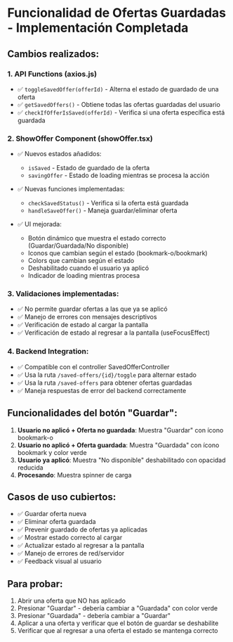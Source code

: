 # Funcionalidad de Ofertas Guardadas - Implementación Completada

## Cambios realizados:

### 1. API Functions (axios.js)
- ✅ `toggleSavedOffer(offerId)` - Alterna el estado de guardado de una oferta
- ✅ `getSavedOffers()` - Obtiene todas las ofertas guardadas del usuario
- ✅ `checkIfOfferIsSaved(offerId)` - Verifica si una oferta específica está guardada

### 2. ShowOffer Component (showOffer.tsx)
- ✅ Nuevos estados añadidos:
  - `isSaved` - Estado de guardado de la oferta
  - `savingOffer` - Estado de loading mientras se procesa la acción

- ✅ Nuevas funciones implementadas:
  - `checkSavedStatus()` - Verifica si la oferta está guardada
  - `handleSaveOffer()` - Maneja guardar/eliminar oferta

- ✅ UI mejorada:
  - Botón dinámico que muestra el estado correcto (Guardar/Guardada/No disponible)
  - Iconos que cambian según el estado (bookmark-o/bookmark)
  - Colors que cambian según el estado
  - Deshabilitado cuando el usuario ya aplicó
  - Indicador de loading mientras procesa

### 3. Validaciones implementadas:
- ✅ No permite guardar ofertas a las que ya se aplicó
- ✅ Manejo de errores con mensajes descriptivos
- ✅ Verificación de estado al cargar la pantalla
- ✅ Verificación de estado al regresar a la pantalla (useFocusEffect)

### 4. Backend Integration:
- ✅ Compatible con el controller SavedOfferController
- ✅ Usa la ruta `/saved-offers/{id}/toggle` para alternar estado
- ✅ Usa la ruta `/saved-offers` para obtener ofertas guardadas
- ✅ Maneja respuestas de error del backend correctamente

## Funcionalidades del botón "Guardar":

1. **Usuario no aplicó + Oferta no guardada**: Muestra "Guardar" con ícono bookmark-o
2. **Usuario no aplicó + Oferta guardada**: Muestra "Guardada" con ícono bookmark y color verde
3. **Usuario ya aplicó**: Muestra "No disponible" deshabilitado con opacidad reducida
4. **Procesando**: Muestra spinner de carga

## Casos de uso cubiertos:
- ✅ Guardar oferta nueva
- ✅ Eliminar oferta guardada
- ✅ Prevenir guardado de ofertas ya aplicadas
- ✅ Mostrar estado correcto al cargar
- ✅ Actualizar estado al regresar a la pantalla
- ✅ Manejo de errores de red/servidor
- ✅ Feedback visual al usuario

## Para probar:
1. Abrir una oferta que NO has aplicado
2. Presionar "Guardar" - debería cambiar a "Guardada" con color verde
3. Presionar "Guardada" - debería cambiar a "Guardar"
4. Aplicar a una oferta y verificar que el botón de guardar se deshabilite
5. Verificar que al regresar a una oferta el estado se mantenga correcto
